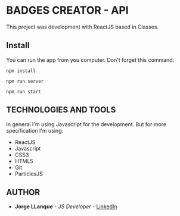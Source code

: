 # BADGES CREATOR - API
This project was development with ReactJS based in Classes.
 
## Install
You can run the app from you computer.
Don't forget this command:
```
npm install
```
```
npm run server
```
```
npm run start
```

## TECHNOLOGIES AND TOOLS
 In general I'm using Javascript for the development. But for more specification I'm using:
 * ReactJS
 * Javascript
 * CSS3
 * HTML5
 * Git
 * ParticlesJS

## AUTHOR
* **Jorge LLanque** - *JS Developer* - [LinkedIn](https://www.linkedin.com/in/jorgellanque)
